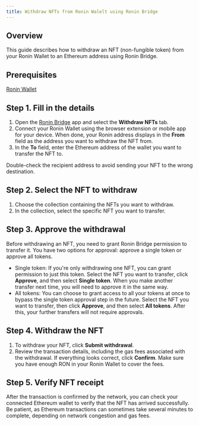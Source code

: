 ```yaml
---
title: Withdraw NFTs from Ronin Walelt using Ronin Bridge
---
```


## Overview

This guide describes how to withdraw an NFT (non-fungible token) from your Ronin Wallet to an Ethereum address using Ronin Bridge.

## Prerequisites

[Ronin Wallet](wallet.roninchain.com)

## Step 1. Fill in the details

1. Open the [Ronin Bridge](app.roninchain.com/bridge) app and select the **Withdraw NFTs** tab.
2. Connect your Ronin Wallet using the browser extension or mobile app for your device. When done, your Ronin address displays in the **From** field as the address you want to withdraw the NFT from.
3. In the **To** field, enter the Ethereum address of the wallet you want to transfer the NFT to.

Double-check the recipient address to avoid sending your NFT to the wrong destination.

## Step 2. Select the NFT to withdraw

1. Choose the collection containing the NFTs you want to withdraw.
2. In the collection, select the specific NFT you want to transfer.

## Step 3. Approve the withdrawal

Before withdrawing an NFT, you need to grant Ronin Bridge permission to transfer it. You have two options for approval: approve a single token or approve all tokens.

* Single token: If you're only withdrawing one NFT, you can grant permission to just this token. Select the NFT you want to transfer, click **Approve**, and then select **Single token**. When you make another transfer next time, you will need to approve it in the same way.
* All tokens: You can choose to grant access to all your tokens at once to bypass the single token approval step in the future. Select the NFT you want to transfer, then click **Approve**, and then select **All tokens**. After this, your further transfers will not require approvals.

## Step 4. Withdraw the NFT

1. To withdraw your NFT, click **Submit withdrawal**.
2. Review the transaction details, including the gas fees associated with the withdrawal. If everything looks correct, click **Confirm**. Make sure you have enough RON in your Ronin Wallet to cover the fees.

## Step 5. Verify NFT receipt

After the transaction is confirmed by the network, you can check your connected Ethereum wallet to verify that the NFT has arrived successfully. Be patient, as Ethereum transactions can sometimes take several minutes to complete, depending on network congestion and gas fees.
